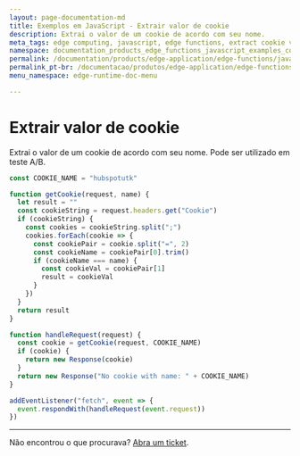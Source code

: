 ```yaml
---
layout: page-documentation-md
title: Exemplos em JavaScript - Extrair valor de cookie
description: Extrai o valor de um cookie de acordo com seu nome. 
meta_tags: edge computing, javascript, edge functions, extract cookie value
namespace: documentation_products_edge_functions_javascript_examples_cookie_value
permalink: /documentation/products/edge-application/edge-functions/javascript-examples/cookie-value/
permalink_pt-br: /documentacao/produtos/edge-application/edge-functions/javascript-examples/cookie-value/
menu_namespace: edge-runtime-doc-menu

---
```


# Extrair valor de cookie

Extrai o valor de um cookie de acordo com seu nome. Pode ser utilizado em teste A/B.

```javascript
const COOKIE_NAME = "hubspotutk"

function getCookie(request, name) {
  let result = ""
  const cookieString = request.headers.get("Cookie")
  if (cookieString) {
    const cookies = cookieString.split(";")
    cookies.forEach(cookie => {
      const cookiePair = cookie.split("=", 2)
      const cookieName = cookiePair[0].trim()
      if (cookieName === name) {
        const cookieVal = cookiePair[1]
        result = cookieVal
      }
    })
  }
  return result
}

function handleRequest(request) {
  const cookie = getCookie(request, COOKIE_NAME)
  if (cookie) {
    return new Response(cookie)
  }
  return new Response("No cookie with name: " + COOKIE_NAME)
}

addEventListener("fetch", event => {
  event.respondWith(handleRequest(event.request))
})
```

---

Não encontrou o que procurava? [Abra um ticket](https://tickets.azion.com/pt-BR/support/login/).
